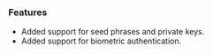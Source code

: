 ### Features

- Added support for seed phrases and private keys.
- Added support for biometric authentication.
